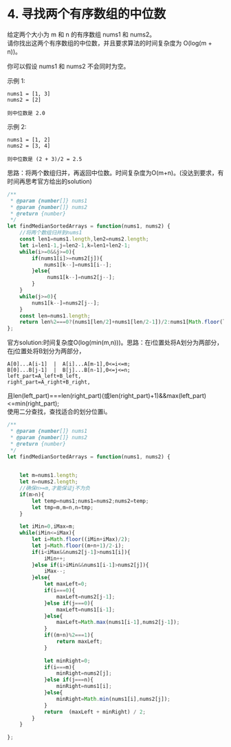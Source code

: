 #  4. 寻找两个有序数组的中位数
给定两个大小为 m 和 n 的有序数组 nums1 和 nums2。  
请你找出这两个有序数组的中位数，并且要求算法的时间复杂度为 O(log(m + n))。

你可以假设 nums1 和 nums2 不会同时为空。

示例 1:

    nums1 = [1, 3]
    nums2 = [2]

    则中位数是 2.0
示例 2:

    nums1 = [1, 2]
    nums2 = [3, 4]

    则中位数是 (2 + 3)/2 = 2.5  

思路：将两个数组归并，再返回中位数。时间复杂度为O(m+n)。(没达到要求，有时间再思考官方给出的solution)
```javascript
/**
 * @param {number[]} nums1
 * @param {number[]} nums2
 * @return {number}
 */
let findMedianSortedArrays = function(nums1, nums2) {
    //将两个数组归并到nums1
    const len1=nums1.length,len2=nums2.length;
    let i=len1-1,j=len2-1,k=len1+len2-1;
    while(i>=0&&j>=0){
        if(nums1[i]>=nums2[j]){
            nums1[k--]=nums1[i--];
        }else{
             nums1[k--]=nums2[j--];
        }
    }
    while(j>=0){
        nums1[k--]=nums2[j--];
    }
    const len=nums1.length;
    return len%2===0?(nums1[len/2]+nums1[len/2-1])/2:nums1[Math.floor(len/2)];
};
```
官方solution:时间复杂度O(log(min(m,n)))。思路：在i位置处将A划分为两部分，在j位置处将B划分为两部分，

    A[0]...A[i-1]  |  A[i]...A[m-1],0<=i<=m;
    B[0]...B[j-1]  |  B[j]...B[n-1],0<=j<=n; 
    left_part=A_left+B_left,
    right_part=A_right+B_right,
且len(left_part)===len(right_part)(或len(right_part)+1)&&max(left_part)<=min(right_part);  
使用二分查找，查找适合的划分位置i。
```javascript
/**
 * @param {number[]} nums1
 * @param {number[]} nums2
 * @return {number}
 */
let findMedianSortedArrays = function(nums1, nums2) {
  

    let m=nums1.length;
    let n=nums2.length;
    //确保n>=m,才能保证j不为负
    if(m>n){
        let temp=nums1;nums1=nums2;nums2=temp;
        let tmp=m,m=n,n=tmp;
    }
    
    let iMin=0,iMax=m;
    while(iMin<=iMax){
        let i=Math.floor((iMin+iMax)/2);
        let j=Math.floor((m+n+1)/2-i);
        if(i<iMax&&nums2[j-1]>nums1[i]){
            iMin++;
        }else if(i>iMin&&nums1[i-1]>nums2[j]){
            iMax--;
        }else{
            let maxLeft=0;
            if(i===0){
                maxLeft=nums2[j-1];
            }else if(j===0){
                maxLeft=nums1[i-1];
            }else{
                maxLeft=Math.max(nums1[i-1],nums2[j-1]);
            }
            if((m+n)%2===1){
                return maxLeft;
            }
            
            let minRight=0;
            if(i===m){
                minRight=nums2[j];
            }else if(j===n){
                minRight=nums1[i];
            }else{
                minRight=Math.min(nums1[i],nums2[j]);
            }
            return  (maxLeft + minRight) / 2;
        }
    }
    
};

```